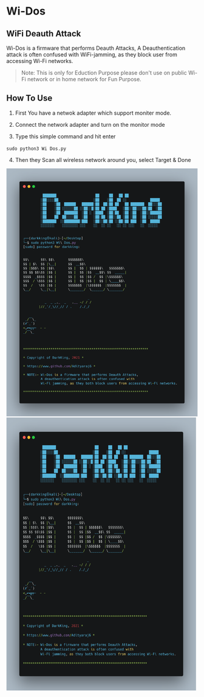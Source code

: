 # Wi-Dos
## WiFi Deauth Attack
Wi-Dos is a firmware that performs Deauth Attacks, A Deauthentication attack is often confused with WiFi-jamming, as they block user from accessing Wi-Fi networks. 

> Note: This is only for Eduction Purpose please don't use on public Wi-Fi network or in home network for Fun Purpose.

## How To Use


1. First You have a netwok adapter which support moniter mode.

2. Connect the network adapter and turn on the monitor mode 


3. Type this simple command and hit enter
  
  `sudo python3 Wi Dos.py`


4. Then they Scan all wireless network around you, select Target & Done   


![Wi-Dos](https://github.com/Adityaraj6/Wi-Dos/blob/main/Wi%20Dos.png)
<img src="https://github.com/Adityaraj6/Wi-Dos/blob/main/Wi%20Dos.png" width="500" height="720">

